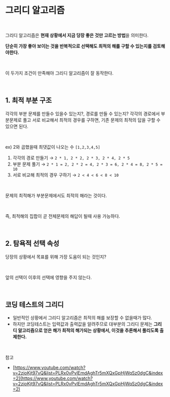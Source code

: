 # 그리디 알고리즘

<br>

그리디 알고리즘은 **현재 상황에서 지금 당장 좋은 것만 고르는 방법**을 의미한다.

**단순히 가장 좋아 보이는 것을 반복적으로 선택해도 최적의 해를 구할 수 있는지를 검토해야한다.**

<br>

이 두가지 조건이 만족해야 그리디 알고리즘이 잘 동작한다.

<br>

## 1. 최적 부분 구조

각각의 부분 문제를 만들수 있을수 있는지?, 경로를 만들 수 있는지?
각각의 경로에서 부분문제로 풀고 서로 비교해서 최적의 경우를 구하면, 기존 문제의 최적의 답을 구할 수 있으면 된다.

<br>

ex) 2와 곱했을때 최댓값이 나오는 수 `[1,2,3,4,5]`

1. 각각의 경로 만들기 → `2 * 1, 2 * 2, 2 * 3, 2 * 4, 2 * 5`
2. 부분 문제 풀기 → `2 * 1 = 2, 2 * 2 = 4, 2 * 3 = 6, 2 * 4 = 8, 2 * 5 = 10`
3. 서로 비교해 최적의 경우 구하기 → `2 < 4 < 6 < 8 < 10`

<br>

문제의 최적해가 부분문제에서도 최적의 해라는 것이다.

<br>

즉, 최적해의 집합이 곧 전체문제의 해답이 될때 사용 가능하다.

<br>

## 2. 탐욕적 선택 속성

당장의 상황에서 목표를 위해 가장 도움이 되는 것인지?

<br>

앞의 선택이 이후의 선택에 영향을 주지 않는다.

<br>

## 코딩 테스트의 그리디

- 일반적인 상황에서 그리디 알고리즘은 최적의 해를 보장할 수 없을때가 많다.
- 하지만 코딩테스트는 입력값과 출력값을 알려주므로 대부분의 그리디 문제는 **그리디 알고리즘으로 얻은 해가 최적의 해가되는 상황에서, 이것을 추론해서 풀리도록 출제한다.**

<br>

참고

- [https://www.youtube.com/watch?v=2zjoKjt97vQ&list=PLRx0vPvlEmdAghTr5mXQxGpHjWqSz0dgC&index=2](https://www.youtube.com/watch?v=2zjoKjt97vQ&list=PLRx0vPvlEmdAghTr5mXQxGpHjWqSz0dgC&index=2)
